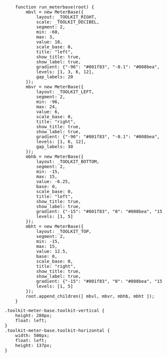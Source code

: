 <pre class='javascript prettyprint source'>
    function run_meterbase(root) {
        mbvl = new MeterBase({
            layout: _TOOLKIT_RIGHT,
            scale: _TOOLKIT_DECIBEL,
            segment: 2,
            min: -60,
            max: 3,
            value: 18,
            scale_base: 0,
            title: "left",
            show_title: true,
            show_label: true,
            gradient: {"-96": "#001f83", "-0.1": "#008bea", "0": "#ff6000", "24": "#ffa000"},
            levels: [1, 3, 6, 12],
            gap_labels: 20
        });
        mbvr = new MeterBase({
            layout: _TOOLKIT_LEFT,
            segment: 2,
            min: -96,
            max: 24,
            value: 6,
            scale_base: 0,
            title: "right",
            show_title: true,
            show_label: true,
            gradient: {"-96": "#001f83", "-0.1": "#008bea", "0": "#ff6000", "24": "#ffa000"},
            levels: [1, 6, 12],
            gap_labels: 30
        });
        mbhb = new MeterBase({
            layout: _TOOLKIT_BOTTOM,
            segment: 2,
            min: -15,
            max: 15,
            value: -6.25,
            base: 0,
            scale_base: 0,
            title: "left",
            show_title: true,
            show_label: true,
            gradient: {"-15": "#001f83", "0": "#008bea", "15": "#001f83"},
            levels: [1, 5]
        });
        mbht = new MeterBase({
            layout: _TOOLKIT_TOP,
            segment: 2,
            min: -15,
            max: 15,
            value: 12.5,
            base: 0,
            scale_base: 0,
            title: "right",
            show_title: true,
            show_label: true,
            gradient: {"-15": "#001f83", "0": "#008bea", "15": "#001f83"},
            levels: [1, 5]
        });
        root.append_children([ mbvl, mbvr, mbhb, mbht ]);
    }
</pre>
<pre class='css prettyprint source'>
.toolkit-meter-base.toolkit-vertical {
    height: 280px;
    float: left;
}
.toolkit-meter-base.toolkit-horizontal {
    width: 500px;
    float: left;
    height: 137px;
}
</pre>
<script> prepare_example(); </script>
